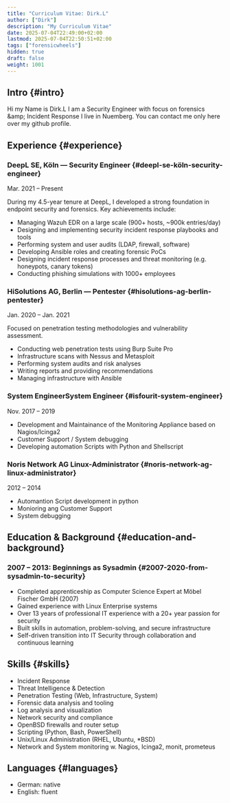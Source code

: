 ```yaml
---
title: "Curriculum Vitae: Dirk.L"
author: ["Dirk"]
description: "My Curriculum Vitae"
date: 2025-07-04T22:49:00+02:00
lastmod: 2025-07-04T22:50:51+02:00
tags: ["forensicwheels"]
hidden: true
draft: false
weight: 1001
---
```


## Intro {#intro}

Hi my Name is Dirk.L I am a Security Engineer with focus on
forensics &amp;amp; Incident Response I live in Nuemberg.
You can contact me only here over my github profile.


## Experience {#experience}


### DeepL SE, Köln — Security Engineer {#deepl-se-köln-security-engineer}

Mar. 2021 – Present

During my 4.5-year tenure at DeepL, I developed a strong foundation in endpoint security and forensics.
Key achievements include:

-   Managing Wazuh EDR on a large scale (900+ hosts, ~900k entries/day)
-   Designing and implementing security incident response playbooks and tools
-   Performing system and user audits (LDAP, firewall, software)
-   Developing Ansible roles and creating forensic PoCs
-   Designing incident response processes and threat monitoring (e.g. honeypots, canary tokens)
-   Conducting phishing simulations with 1000+ employees


### HiSolutions AG, Berlin — Pentester {#hisolutions-ag-berlin-pentester}

Jan. 2020 – Jan. 2021

Focused on penetration testing methodologies and vulnerability assessment.

-   Conducting web penetration tests using Burp Suite Pro
-   Infrastructure scans with Nessus and Metasploit
-   Performing system audits and risk analyses
-   Writing reports and providing recommendations
-   Managing infrastructure with Ansible


### System EngineerSystem Engineer {#isfourit-system-engineer}

Nov. 2017 – 2019 

- Development and Maintainance of the Monitoring Appliance based on Nagios/Icinga2
- Customer Support / System debugging
- Developing automation Scripts with Python and Shellscript



### Noris Network AG Linux-Administrator {#noris-network-ag-linux-administrator}

2012 – 2014

- Automantion Script development in python
- Monioring ang Customer Support 
- System debugging 


## Education &amp; Background {#education-and-background}


### 2007 – 2013: Beginnings as Sysadmin  {#2007-2020-from-sysadmin-to-security}

-   Completed apprenticeship as Computer Science Expert at Möbel Fischer GmbH (2007)
-   Gained experience with Linux Enterprise systems
-   Over 13 years of professional IT experience with a 20+ year passion for security
-   Built skills in automation, problem-solving, and secure infrastructure
-   Self-driven transition into IT Security through collaboration and continuous learning


## Skills {#skills}

-   Incident Response
-   Threat Intelligence &amp; Detection
-   Penetration Testing (Web, Infrastructure, System)
-   Forensic data analysis and tooling
-   Log analysis and visualization
-   Network security and compliance
-   OpenBSD firewalls and router setup
-   Scripting (Python, Bash, PowerShell)
-   Unix/Linux Administration (RHEL, Ubuntu, *BSD) 
-   Network and System monitoring w. Nagios, Icinga2, monit, prometeus


## Languages {#languages}

-   German: native
-   English: fluent
